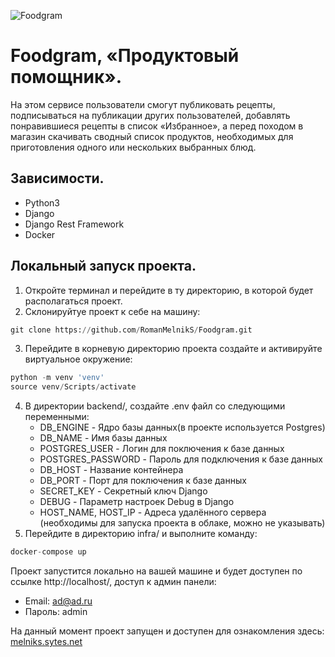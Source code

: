 ![Foodgram](https://github.com/RomanMelnikS/Foodgram/actions/workflows/main.yml/badge.svg)

# Foodgram, «Продуктовый помощник».

На этом сервисе пользователи смогут публиковать рецепты, подписываться на публикации других пользователей,
добавлять понравившиеся рецепты в список «Избранное», а перед походом в магазин скачивать сводный список продуктов,
необходимых для приготовления одного или нескольких выбранных блюд.

## Зависимости.
- Python3
- Django
- Django Rest Framework
- Docker

## Локальный запуск проекта.
1. Откройте терминал и перейдите в ту директорию, в которой будет располагаться проект.
2. Склонируйтуе проект к себе на машину:
```python
git clone https://github.com/RomanMelnikS/Foodgram.git
```
3. Перейдите в корневую директорию проекта создайте и активируйте виртуальное окружение:
```python
python -m venv 'venv'
source venv/Scripts/activate
```
4. В директории backend/, создайте .env файл со следующими переменными:
    - DB_ENGINE - Ядро базы данных(в проекте используется Postgres)
    - DB_NAME - Имя базы данных
    - POSTGRES_USER - Логин для поключения к базе данных
    - POSTGRES_PASSWORD - Пароль для подключения к базе данных
    - DB_HOST - Название контейнера
    - DB_PORT - Порт для поключения к базе данных
    - SECRET_KEY - Секретный ключ Django
    - DEBUG - Параметр настроек Debug в Django
    - HOST_NAME, HOST_IP - Адреса удалённого сервера (необходимы для запуска проекта в облаке, можно не указывать)
5. Перейдите в директорию infra/ и выполните команду:
```python
docker-compose up
```
Проект запустится локально на вашей машине и будет доступен по ссылке http://localhost/, доступ к админ панели:
- Email: ad@ad.ru
- Пароль: admin

На данный момент проект запущен и доступен для ознакомления здесь: [melniks.sytes.net](http://melniks.sytes.net/)
